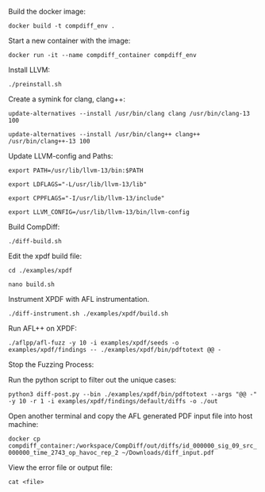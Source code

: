 Build the docker image:

`docker build -t compdiff_env .`

Start a new container with the image:

`docker run -it --name compdiff_container compdiff_env`

Install LLVM:

`./preinstall.sh`

Create a symink for clang, clang++:

`update-alternatives --install /usr/bin/clang clang /usr/bin/clang-13 100`

`update-alternatives --install /usr/bin/clang++ clang++ /usr/bin/clang++-13 100`

Update LLVM-config and Paths:

`export PATH=/usr/lib/llvm-13/bin:$PATH`

`export LDFLAGS="-L/usr/lib/llvm-13/lib"`

`export CPPFLAGS="-I/usr/lib/llvm-13/include"`

`export LLVM_CONFIG=/usr/lib/llvm-13/bin/llvm-config`

Build CompDiff:

`./diff-build.sh`

Edit the xpdf build file:

`cd ./examples/xpdf`

`nano build.sh`

Instrument XPDF with AFL instrumentation.

`./diff-instrument.sh ./examples/xpdf/build.sh`

Run AFL++ on XPDF:

`./aflpp/afl-fuzz -y 10 -i examples/xpdf/seeds -o examples/xpdf/findings -- ./examples/xpdf/bin/pdftotext @@ -`

Stop the Fuzzing Process:

Run the python script to filter out the unique cases:

`python3 diff-post.py --bin ./examples/xpdf/bin/pdftotext --args "@@ -" -y 10 -r 1 -i examples/xpdf/findings/default/diffs -o ./out`

Open another terminal and copy the AFL generated PDF input file into host machine:

`docker cp compdiff_container:/workspace/CompDiff/out/diffs/id_000000_sig_09_src_000000_time_2743_op_havoc_rep_2 ~/Downloads/diff_input.pdf`

View the error file or output file:

`cat <file>`
